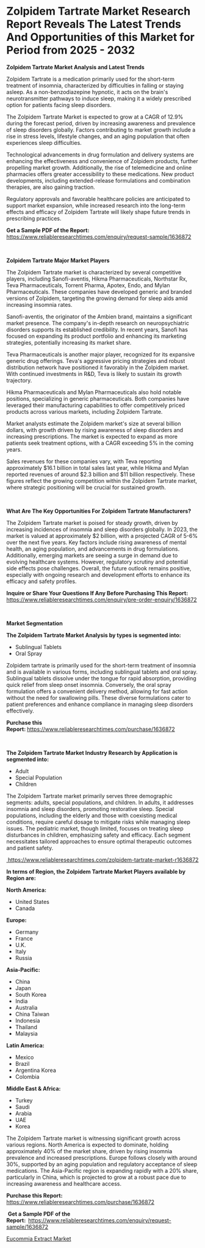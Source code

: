 <p><h1>Zolpidem Tartrate Market Research Report Reveals The Latest Trends And Opportunities of this Market for Period from 2025 - 2032</h1></p><p><strong>Zolpidem Tartrate Market Analysis and Latest Trends</strong></p>
<p><p>Zolpidem Tartrate is a medication primarily used for the short-term treatment of insomnia, characterized by difficulties in falling or staying asleep. As a non-benzodiazepine hypnotic, it acts on the brain's neurotransmitter pathways to induce sleep, making it a widely prescribed option for patients facing sleep disorders. </p><p>The Zolpidem Tartrate Market is expected to grow at a CAGR of 12.9% during the forecast period, driven by increasing awareness and prevalence of sleep disorders globally. Factors contributing to market growth include a rise in stress levels, lifestyle changes, and an aging population that often experiences sleep difficulties. </p><p>Technological advancements in drug formulation and delivery systems are enhancing the effectiveness and convenience of Zolpidem products, further propelling market growth. Additionally, the rise of telemedicine and online pharmacies offers greater accessibility to these medications. New product developments, including extended-release formulations and combination therapies, are also gaining traction. </p><p>Regulatory approvals and favorable healthcare policies are anticipated to support market expansion, while increased research into the long-term effects and efficacy of Zolpidem Tartrate will likely shape future trends in prescribing practices.</p></p>
<p><strong>Get a Sample PDF of the Report:&nbsp;</strong> <a href="https://www.reliableresearchtimes.com/enquiry/request-sample/1636872?utm_campaign=3187&utm_medium=2&utm_source=Github&utm_content=ia&utm_term=08032025&utm_id=zolpidem-tartrate">https://www.reliableresearchtimes.com/enquiry/request-sample/1636872</a></p>
<p>&nbsp;</p>
<p><strong>Zolpidem Tartrate Major Market Players</strong></p>
<p><p>The Zolpidem Tartrate market is characterized by several competitive players, including Sanofi-aventis, Hikma Pharmaceuticals, Northstar Rx, Teva Pharmaceuticals, Torrent Pharma, Apotex, Endo, and Mylan Pharmaceuticals. These companies have developed generic and branded versions of Zolpidem, targeting the growing demand for sleep aids amid increasing insomnia rates.</p><p>Sanofi-aventis, the originator of the Ambien brand, maintains a significant market presence. The company's in-depth research on neuropsychiatric disorders supports its established credibility. In recent years, Sanofi has focused on expanding its product portfolio and enhancing its marketing strategies, potentially increasing its market share.</p><p>Teva Pharmaceuticals is another major player, recognized for its expansive generic drug offerings. Teva's aggressive pricing strategies and robust distribution network have positioned it favorably in the Zolpidem market. With continued investments in R&D, Teva is likely to sustain its growth trajectory.</p><p>Hikma Pharmaceuticals and Mylan Pharmaceuticals also hold notable positions, specializing in generic pharmaceuticals. Both companies have leveraged their manufacturing capabilities to offer competitively priced products across various markets, including Zolpidem Tartrate.</p><p>Market analysts estimate the Zolpidem market's size at several billion dollars, with growth driven by rising awareness of sleep disorders and increasing prescriptions. The market is expected to expand as more patients seek treatment options, with a CAGR exceeding 5% in the coming years. </p><p>Sales revenues for these companies vary, with Teva reporting approximately $16.1 billion in total sales last year, while Hikma and Mylan reported revenues of around $2.3 billion and $11 billion respectively. These figures reflect the growing competition within the Zolpidem Tartrate market, where strategic positioning will be crucial for sustained growth.</p></p>
<p>&nbsp;</p>
<p><strong>What Are The Key Opportunities For Zolpidem Tartrate Manufacturers?</strong></p>
<p><p>The Zolpidem Tartrate market is poised for steady growth, driven by increasing incidences of insomnia and sleep disorders globally. In 2023, the market is valued at approximately $2 billion, with a projected CAGR of 5-6% over the next five years. Key factors include rising awareness of mental health, an aging population, and advancements in drug formulations. Additionally, emerging markets are seeing a surge in demand due to evolving healthcare systems. However, regulatory scrutiny and potential side effects pose challenges. Overall, the future outlook remains positive, especially with ongoing research and development efforts to enhance its efficacy and safety profiles.</p></p>
<p><strong>Inquire or Share Your Questions If Any Before Purchasing This Report:</strong> <a href="https://www.reliableresearchtimes.com/enquiry/pre-order-enquiry/1636872?utm_campaign=3187&utm_medium=2&utm_source=Github&utm_content=ia&utm_term=08032025&utm_id=zolpidem-tartrate">https://www.reliableresearchtimes.com/enquiry/pre-order-enquiry/1636872</a></p>
<p>&nbsp;</p>
<p><strong>Market Segmentation</strong></p>
<p><strong>The Zolpidem Tartrate Market Analysis by types is segmented into:</strong></p>
<p><ul><li>Sublingual Tablets</li><li>Oral Spray</li></ul></p>
<p><p>Zolpidem tartrate is primarily used for the short-term treatment of insomnia and is available in various forms, including sublingual tablets and oral spray. Sublingual tablets dissolve under the tongue for rapid absorption, providing quick relief from sleep onset insomnia. Conversely, the oral spray formulation offers a convenient delivery method, allowing for fast action without the need for swallowing pills. These diverse formulations cater to patient preferences and enhance compliance in managing sleep disorders effectively.</p></p>
<p><strong>Purchase this Report:&nbsp;</strong><a href="https://www.reliableresearchtimes.com/purchase/1636872?utm_campaign=3187&utm_medium=2&utm_source=Github&utm_content=ia&utm_term=08032025&utm_id=zolpidem-tartrate">https://www.reliableresearchtimes.com/purchase/1636872</a></p>
<p>&nbsp;</p>
<p><strong>The Zolpidem Tartrate Market Industry Research by Application is segmented into:</strong></p>
<p><ul><li>Adult</li><li>Special Population</li><li>Children</li></ul></p>
<p><p>The Zolpidem Tartrate market primarily serves three demographic segments: adults, special populations, and children. In adults, it addresses insomnia and sleep disorders, promoting restorative sleep. Special populations, including the elderly and those with coexisting medical conditions, require careful dosage to mitigate risks while managing sleep issues. The pediatric market, though limited, focuses on treating sleep disturbances in children, emphasizing safety and efficacy. Each segment necessitates tailored approaches to ensure optimal therapeutic outcomes and patient safety.</p></p>
<p><a href="https://www.reliableresearchtimes.com/zolpidem-tartrate-market-r1636872?utm_campaign=3187&utm_medium=2&utm_source=Github&utm_content=ia&utm_term=08032025&utm_id=zolpidem-tartrate">&nbsp;https://www.reliableresearchtimes.com/zolpidem-tartrate-market-r1636872</a></p>
<p><strong>In terms of Region, the Zolpidem Tartrate Market Players available by Region are:</strong></p>
<p>
    <p> <strong> North America: </strong>
        <ul>
            <li>United States</li>
            <li>Canada</li>
        </ul>
        </p> 
    <p> <strong> Europe: </strong>
        <ul>
            <li>Germany</li>
            <li>France</li>
            <li>U.K.</li>
            <li>Italy</li>
            <li>Russia</li>
        </ul>
        </p> 
    <p> <strong> Asia-Pacific: </strong>
        <ul>
            <li>China</li>
            <li>Japan</li>
            <li>South Korea</li>
            <li>India</li>
            <li>Australia</li>
            <li>China Taiwan</li>
            <li>Indonesia</li>
            <li>Thailand</li>
            <li>Malaysia</li>
        </ul>
        </p> 
    <p> <strong> Latin America: </strong>
        <ul>
            <li>Mexico</li>
            <li>Brazil</li>
            <li>Argentina Korea</li>
            <li>Colombia</li>
        </ul>
        </p> 
    <p> <strong> Middle East & Africa: </strong>
        <ul>
            <li>Turkey</li>
            <li>Saudi</li>
            <li>Arabia</li>
            <li>UAE</li>
            <li>Korea</li>
        </ul>
    </p>
    </p>
<p><p>The Zolpidem Tartrate market is witnessing significant growth across various regions. North America is expected to dominate, holding approximately 40% of the market share, driven by rising insomnia prevalence and increased prescriptions. Europe follows closely with around 30%, supported by an aging population and regulatory acceptance of sleep medications. The Asia-Pacific region is expanding rapidly with a 20% share, particularly in China, which is projected to grow at a robust pace due to increasing awareness and healthcare access.</p></p>
<p><strong>Purchase this Report: </strong><a href="https://www.reliableresearchtimes.com/purchase/1636872?utm_campaign=3187&utm_medium=2&utm_source=Github&utm_content=ia&utm_term=08032025&utm_id=zolpidem-tartrate">https://www.reliableresearchtimes.com/purchase/1636872</a></p>
<p>&nbsp;<strong>Get a Sample PDF of the Report:&nbsp;&nbsp;</strong><a href="https://www.reliableresearchtimes.com/enquiry/request-sample/1636872?utm_campaign=3187&utm_medium=2&utm_source=Github&utm_content=ia&utm_term=08032025&utm_id=zolpidem-tartrate">https://www.reliableresearchtimes.com/enquiry/request-sample/1636872</a></p>
<p><strong></strong></p>
<p><p><a href="https://github.com/briandahm87/Market-Research-Report-List-1/blob/main/eucommia-extract-market.md?utm_campaign=3187&utm_medium=2&utm_source=Github&utm_content=ia&utm_term=08032025&utm_id=zolpidem-tartrate">Eucommia Extract Market</a></p></p>